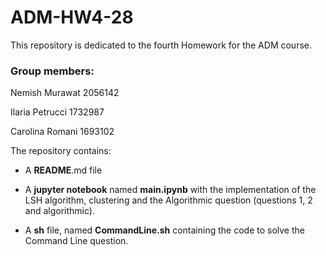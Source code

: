 # ADM-HW4-28
This repository is dedicated to the fourth Homework for the ADM course.

### Group members:

Nemish Murawat 2056142

Ilaria Petrucci 1732987

Carolina Romani 1693102

The repository contains:

- A **README**.md file

- A **jupyter notebook** named **main.ipynb** with the implementation of the LSH algorithm, clustering and the Algorithmic question (questions 1, 2 and algorithmic).

- A **sh** file, named **CommandLine.sh** containing the code to solve the Command Line question.


